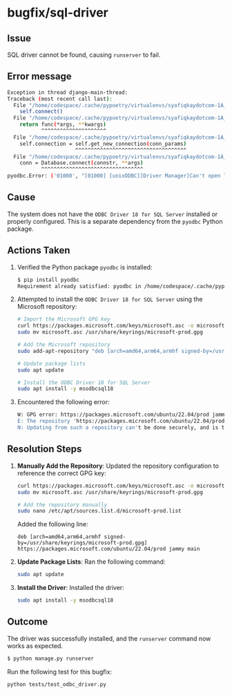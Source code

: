 # bugfix/sql-driver

## Issue
SQL driver cannot be found, causing `runserver` to fail.

## Error message

```bash
Exception in thread django-main-thread:
Traceback (most recent call last):
  File "/home/codespace/.cache/pypoetry/virtualenvs/syafiqkaydotcom-1A_bNZBZ-py3.12/lib/python3.12/site-packages/django/db/backends/base/base.py", line 275, in ensure_connection
    self.connect()
  File "/home/codespace/.cache/pypoetry/virtualenvs/syafiqkaydotcom-1A_bNZBZ-py3.12/lib/python3.12/site-packages/django/utils/asyncio.py", line 26, in inner
    return func(*args, **kwargs)
           ^^^^^^^^^^^^^^^^^^^^^
  File "/home/codespace/.cache/pypoetry/virtualenvs/syafiqkaydotcom-1A_bNZBZ-py3.12/lib/python3.12/site-packages/django/db/backends/base/base.py", line 256, in connect
    self.connection = self.get_new_connection(conn_params)
                      ^^^^^^^^^^^^^^^^^^^^^^^^^^^^^^^^^^^^
  File "/home/codespace/.cache/pypoetry/virtualenvs/syafiqkaydotcom-1A_bNZBZ-py3.12/lib/python3.12/site-packages/mssql/base.py", line 368, in get_new_connection
    conn = Database.connect(connstr, **args)
           ^^^^^^^^^^^^^^^^^^^^^^^^^^^^^^^^^
pyodbc.Error: ('01000', "[01000] [unixODBC][Driver Manager]Can't open lib 'ODBC Driver 18 for SQL Server' : file not found (0) (SQLDriverConnect)")
```

## Cause
The system does not have the `ODBC Driver 18 for SQL Server` installed or properly configured. This is a separate dependency from the `pyodbc` Python package.

## Actions Taken

1. Verified the Python package `pyodbc` is installed:
   ```bash
   $ pip install pyodbc
   Requirement already satisfied: pyodbc in /home/codespace/.cache/pypoetry/virtualenvs/syafiqkaydotcom-1A_bNZBZ-py3.12/lib/python3.12/site-packages (5.2.0)
   ```

2. Attempted to install the `ODBC Driver 18 for SQL Server` using the Microsoft repository:
   ```bash
   # Import the Microsoft GPG key
   curl https://packages.microsoft.com/keys/microsoft.asc -o microsoft.asc
   sudo mv microsoft.asc /usr/share/keyrings/microsoft-prod.gpg

   # Add the Microsoft repository
   sudo add-apt-repository "deb [arch=amd64,arm64,armhf signed-by=/usr/share/keyrings/microsoft-prod.gpg] https://packages.microsoft.com/ubuntu/22.04/prod jammy main"

   # Update package lists
   sudo apt update

   # Install the ODBC Driver 18 for SQL Server
   sudo apt install -y msodbcsql18
   ```

3. Encountered the following error:
   ```bash
   W: GPG error: https://packages.microsoft.com/ubuntu/22.04/prod jammy InRelease: The following signatures couldn't be verified because the public key is not available: NO_PUBKEY EB3E94ADBE1229CF
   E: The repository 'https://packages.microsoft.com/ubuntu/22.04/prod jammy InRelease' is not signed.
   N: Updating from such a repository can't be done securely, and is therefore disabled by default.
   ```

## Resolution Steps

1. **Manually Add the Repository**:
   Updated the repository configuration to reference the correct GPG key:
   ```bash
   curl https://packages.microsoft.com/keys/microsoft.asc -o microsoft.asc
   sudo mv microsoft.asc /usr/share/keyrings/microsoft-prod.gpg

   # Add the repository manually
   sudo nano /etc/apt/sources.list.d/microsoft-prod.list
   ```

   Added the following line:
   ```plaintext
   deb [arch=amd64,arm64,armhf signed-by=/usr/share/keyrings/microsoft-prod.gpg] https://packages.microsoft.com/ubuntu/22.04/prod jammy main
   ```

2. **Update Package Lists**:
   Ran the following command:
   ```bash
   sudo apt update
   ```

3. **Install the Driver**:
   Installed the driver:
   ```bash
   sudo apt install -y msodbcsql18
   ```

## Outcome
The driver was successfully installed, and the `runserver` command now works as expected.

```bash
$ python manage.py runserver
```

Run the following test for this bugfix:

```bash
python tests/test_odbc_driver.py
```
